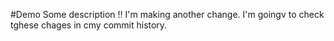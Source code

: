 #Demo
Some description !!
I'm making another change. I'm goingv to check tghese chages in cmy commit history.

